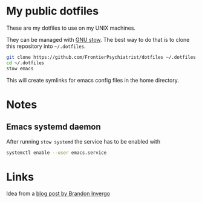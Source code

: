# My public dotfiles

These are my dotfiles to use on my UNIX machines.

They can be managed with [GNU stow](https://www.gnu.org/software/stow/). The best way
to do that is to clone this repository into `~/.dotfiles`.

```sh
git clone https://github.com/FrontierPsychiatrist/dotfiles ~/.dotfiles
cd ~/.dotfiles
stow emacs
```

This will create symlinks for emacs config files in the home directory.

# Notes
## Emacs systemd daemon
After running `stow systemd` the service has to be enabled with
```sh
systemctl enable --user emacs.service
```

# Links
Idea from a [blog post by Brandon Invergo](http://brandon.invergo.net/news/2012-05-26-using-gnu-stow-to-manage-your-dotfiles.html)


